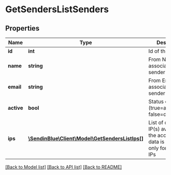 # GetSendersListSenders

## Properties
Name | Type | Description | Notes
------------ | ------------- | ------------- | -------------
**id** | **int** | Id of the sender | 
**name** | **string** | From Name associated to the sender | 
**email** | **string** | From Email associated to the sender | 
**active** | **bool** | Status of sender (true&#x3D;activated, false&#x3D;deactivated) | 
**ips** | [**\SendinBlue\Client\Model\GetSendersListIps[]**](GetSendersListIps.md) | List of dedicated IP(s) available in the account. This data is displayed only for dedicated IPs | [optional] 

[[Back to Model list]](../../README.md#documentation-for-models) [[Back to API list]](../../README.md#documentation-for-api-endpoints) [[Back to README]](../../README.md)


